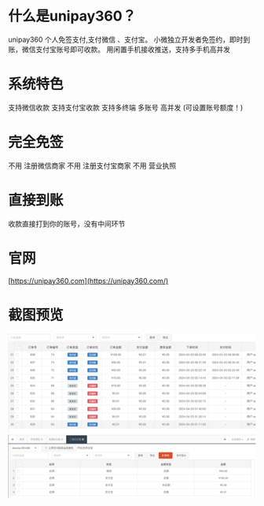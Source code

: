 # 什么是unipay360？
 unipay360 个人免签支付,支付微信 、支付宝。 小微独立开发者免签约，即时到账，微信支付宝账号即可收款。 用闲置手机接收推送，支持多手机高并发
# 系统特色
支持微信收款
支持支付宝收款
支持多终端 多账号 高并发 (可设置账号额度！)
# 完全免签
不用 注册微信商家
不用 注册支付宝商家
不用 营业执照
# 直接到账
收款直接打到你的账号，没有中间环节
# 官网
[https://unipay360.com](https://unipay360.com/)
# 截图预览
<img width="1116" alt="Screenshot 2024-05-02 at 20 30 18" src="https://github.com/smzn0071999/unipay360/blob/main/img/Screenshot%202024-05-02%20at%2020.30.18.png">
<img width="1116" alt="Screenshot 2024-05-02 at 20 30 18" src="https://github.com/smzn0071999/unipay360/blob/main/img/Screenshot%202024-05-02%20at%2020.32.50.png">
